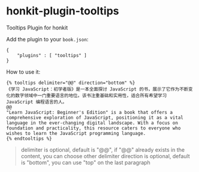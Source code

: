 # honkit-plugin-tooltips

Tooltips Plugin for honkit

Add the plugin to your `book.json`:

```
{
	"plugins" : [ "tooltips" ]
}
```

How to use it:

```
{% tooltips delimiter="@@" direction="bottom" %}
《学习 JavaScript：初学者版》是一本全面探讨 JavaScript 的书，展示了它作为不断变化的数字领域中一门重要语言的地位。该书注重基础和实用性，适合所有希望学习 JavaScript 编程语言的人。
@@
"Learn JavaScript: Beginner's Edition" is a book that offers a comprehensive exploration of JavaScript, positioning it as a vital language in the ever-changing digital landscape. With a focus on foundation and practicality, this resource caters to everyone who wishes to learn the JavaScript programming language.
{% endtooltips %}
```

> delimiter is optional, default is "@@", if "@@" already exists in the content, you can choose other delimiter
> direction is optional, default is "bottom", you can use "top" on the last paragraph